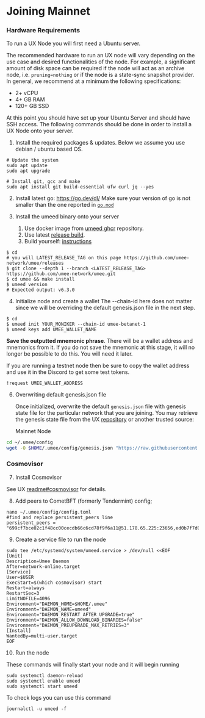 # Joining Mainnet

### Hardware Requirements

To run a UX Node you will first need a Ubuntu server.

The recommended hardware to run an UX node will vary depending on the use case and desired functionalities of the node. For example, a significant amount of disk space can be required if the node will act as an archive node, i.e. `pruning=nothing` or if the node is a state-sync snapshot provider. In general, we recommend at a minimum the following specifications:

- 2+ vCPU
- 4+ GB RAM
- 120+ GB SSD

At this point you should have set up your Ubuntu Server and should have SSH access. The following commands should be done in order to install a UX Node onto your server.

1. Install the required packages & updates. Below we assume you use debian / ubuntu based OS.

```
# Update the system
sudo apt update
sudo apt upgrade

# Install git, gcc and make
sudo apt install git build-essential ufw curl jq --yes

```

2. Install latest go: https://go.dev/dl/
   Make sure your version of go is not smaller than the one reported in [`go.mod`](https://github.com/umee-network/umee/blob/main/go.mod#L3)

3. Install the umeed binary onto your server
   1. Use docker image from [umeed ghcr](https://github.com/umee-network/umee/pkgs/container/umeed) repository.
   2. Use latest [release build](https://github.com/umee-network/umee/releases).
   3. Build yourself: [instructions](https://github.com/umee-network/umee/blob/main/README.md#build)

```
$ cd
# you will LATEST_RELEASE_TAG on this page https://github.com/umee-network/umee/releases
$ git clone --depth 1 --branch <LATEST_RELEASE_TAG> https://github.com/umee-network/umee.git
$ cd umee && make install
$ umeed version
# Expected output: v6.3.0
```

4. Initialize node and create a wallet
   The --chain-id here does not matter since we will be overriding the default genesis.json file in the next step.

```
$ cd
$ umeed init YOUR_MONIKER --chain-id umee-betanet-1
$ umeed keys add UMEE_WALLET_NAME
```

**Save the outputted mnemonic phrase**. There will be a wallet address and mnemonics from it. If you do not save the mnemonic at this stage, it will no longer be possible to do this. You will need it later.

If you are running a testnet node then be sure to copy the wallet address and use it in the Discord to get some test tokens.

```
!request UMEE_WALLET_ADDRESS
```

6. Overwriting default genesis.json file

   Once initialized, overwrite the default `genesis.json` file with genesis state file for the particular network that you are joining. You may retrieve the genesis state file from the UX [repository](https://github.com/umee-network/umee) or another trusted source:

   Mainnet Node

```bash
cd ~/.umee/config
wget -O $HOME/.umee/config/genesis.json "https://raw.githubusercontent.com/umee-network/umee/main/networks/umee-1/genesis.json"
```

### Cosmovisor

7. Install Cosmovisor

See UX [readme#cosmovisor](https://github.com/umee-network/umee/blob/main/README.md#cosmovisor) for details.

8. Add peers to CometBFT (formerly Tendermint) config;

```
nano ~/.umee/config/config.toml
#find and replace persistent_peers line
persistent_peers = "699cf7bce02c1f48cc00cecdb66c6cd78f9f6a11@51.178.65.225:23656,ed0b7f7d06444daa07514edd10de51405a6cfba9@95.216.76.51:26656,52c253533deaa5774f8620eac428be5dc1f1bba6@67.209.54.93:13656,415ad41381d8ce94aabe7ee6260e7253ff3950ec@20.114.250.53:26656,66ba8da36f275dcbb0171d5db00ac1f65a2f4dcc@135.181.215.62:6020,a38bac7dbdbcce1f52095dc4ff15292c09403f30@65.109.90.96:61656,25fae899518a69a3ae7ab472b888ece57d233ef1@144.76.195.75:45156,5ab53dc31bf51e9416419112b418e4908519a97a@65.21.139.155:27656,4ed1a9d5a5ed0947003b793fc4c337b07b46148a@95.216.74.106:26656,e41ce87b0451c937746d6d4a24963b838e4c91c7@23.88.65.60:26656,f8d5105fad723fa2c4e263032a892fb331600ba7@65.109.24.82:29656,3247d3f02e74739c87cb4e40985dc839012c3c09@208.88.251.50:26656,e4edcba3c8b3111b6b13e4fec4850c6f4eec898e@116.202.241.157:14656,b4e2b96c64c81ab113ded5275621a82e8a72ad0e@148.113.1.83:13656,2ed2ca038b07d7f277e94fd9a2abee56abb74f7f@94.130.13.186:13656,53f2eb3e910f67d30c2bee0a8171af2fc93c9855@149.202.64.145:26656,5c0abe830e5c327bd46c68c159722efed2cc137e@34.150.160.117:26656,280389007ad73ced882cb41b1f5fd23145fe6a5b@34.148.212.13:26656,a4456260de9d5008b77d3b8dcf01d7452edb56ce@34.72.234.6:26656,a0b7be43e6b9fc17c3875afc423b994ad4da28dc@34.31.186.38:26656,24eb30e459086c2a649bec41560daa46d601d0cb@168.119.3.46:26656,5d2eb42735d31690b9d92e04666b217e41305e64@34.168.74.96:26656,278c2ac649ab1630924625ec898cbfbf1ce8c8df@34.125.222.221:26656,cb1cda0c78676cddd5e2a7034840fe0df8eeec6b@159.65.67.135:26656,251db166d1fd8815fd5e1648da7cf71850021753@13.37.250.72:26656,3eaae21c268a7871ce3fb1b9af1492f025f671e5@95.217.41.163:26656,9663b286297e31bb364713d2bb9c35e953d223c5@18.132.199.225:26656,d5f320c6e1443160c887deab487f7aa3830322ff@194.60.201.146:26656,109443243e1f2dc873b38de11bcdd6195143179f@65.109.33.48:10656,40add3872949002741230cc3ca3b9eca8bf36c3c@84.247.160.108:26656,35071733c29aca146bdb9a2784441caffc40a2e8@65.108.98.235:28956,9ffea81f6b1c4315fd6451757ff187dec659ce33@34.125.49.229:26656,6e1c59f907a34c929b92ab82582c03f60e7c9102@136.243.72.31:28656,22b26ffac5416bd0080887e401290043bad62645@45.158.38.2:26656,f41bc3cff167762834617d93232998afa2d02486@5.9.121.55:41656,ec82788644c5d799dbe14fee40bf6e316ea70cb1@51.81.49.132:13656,6099eff57ff197ad6af759e60ae6b659cf7f1b8e@193.35.57.46:13656,71c1bb8ff09759bf3ef777671299a7aedd63ae3c@65.109.92.241:26656,81decf5d242678bf90fa326bd5bfa00ac7ee877f@95.216.46.125:29656,3ce05993f42bbaa16aa7a5e390798a19d175400a@85.10.193.142:20056,3540cafda95ebf6d1ccc83744b9a4521ba881ee0@148.251.246.239:27007,43bfc50ab49a4a4090d6b5e15fdab7f48bd8f7d3@65.109.94.221:36656,d3d467c039d6273d8b1fa0b3d14ac3d999ffcb26@38.242.205.74:26656,cb97f7200996d4ac30cadbed69c51abb9c8ef94a@34.148.31.161:26656,cb6ae22e1e89d029c55f2cb400b0caa19cbe5523@172.111.52.52:32676,9dfcb27e1d4ce8b146289ecbb661b3a1fab91edf@34.172.149.70:26656,88373a3bf385c20ef0b4040f924cd99848012535@135.181.113.227:26696,2d1fcf59b24edd6899d53807e8fdeb4f0d55d90e@65.109.99.212:36656,21fa146231a8bc02657a8f8a8aa4b2ee287b8771@65.109.78.246:14656,3e24a3d2f38bb0e8449ad0aa59b71f0c256ed099@31.24.56.54:26656,71873cd07d9d3854c626bd634e19fe9a5848b234@64.185.227.122:13656,7f8b83fd029e33f5c69f2d3030b48e0785bd8af0@65.108.230.188:13656,8472b425666917272bb38ff95391ad615cefb954@142.132.189.230:26656,1cfb55dd8e6d62359239a86ad10680d850e8c8f6@88.198.67.40:26656,e980150356c6f77561e4aea535da627f2783047b@65.21.29.228:13656,ac95011f6f564d3e7360ce7b95dcc16887bdac06@65.108.77.152:28032,5f1d2b5935dd40cfabacf9c571e3fd86852a313e@18.163.165.245:26656,e83baa93a9d1191ceb458b4e8f1402e2b7e94355@49.12.218.159:26656,f5c2fb09cf87ead4d6f5f436e8d2bc52dafe4cca@15.235.115.152:16100,099363b18f8259cde5097b1801283aed2c3899ca@65.108.202.244:13656,07778e27f5006525ea854d9d995fc13208fbec90@5.9.106.214:10256,9569f3a48dbc4a7282c39f7d925881ef22c35b20@94.130.14.54:13656,0063e7076aa5a4d43d1cf89bc0bc2860ab131524@5.189.166.167:26656,0076b8b8614503e37caf4d7e0615d2dd894b76d4@65.109.118.196:13656,e8d22a41155ac83582ff7c4bfc0f42f690e97029@5.9.141.82:26656,19c568c1acf5212193c3e1864d4cc47798396271@135.181.61.154:26656,0518edfb8ddf0604019e15ad9c624f193b2f9348@34.106.153.247:26656,eab0f93cf446a610e9ab55966c098e8a5342d616@34.125.65.96:26656,3ae4f18979b2cb949d6182eee5627cf46bd89ec8@116.203.29.83:26628,d9bfa29e0cf9c4ce0cc9c26d98e5d97228f93b0b@65.109.88.38:16256,44465a34a68417f130263bf647ef70c5ac04d09a@138.68.101.130:32034,7b442b09780b78077e5880b2b116f0f08ebf9ae1@136.243.55.250:26656,be149f020bb04cdcef7c04dd9e013b2b5646b02c@167.235.180.97:13656,383d5b78abead20bb780740db1117b85aa3d1020@57.128.20.238:27656,09b99a210b93a4e66571d7fd745f2d52dfbf59f2@142.132.215.124:11056,71fefc962683672127d1556f1ec613e874cc12b8@185.225.191.216:26656,281c0a0df87c30f6da062f1143b5258fad8914be@144.91.113.127:26656,770250d89819cda492cbd95300993ef9ef7da9a8@148.251.88.145:10256,6d9c7c67d3682b3f490fe6b768b38b618808bfcc@85.10.197.58:13656,b2ccacb8aa2db15a368d4d4b8f9f4f2b121d4e43@34.168.194.94:26656,f53b623bca438e13e1efe61aa587b294ec5f4782@31.7.196.77:26656,2a258032796ce8b29d91d277318a5a45b2ce9654@142.132.159.188:26656,23b888290b89a7462e722e91dc943ec9d83527e9@38.109.200.33:26656,f83952dc87a4f0a849b964269617eda8dc6efc10@65.108.242.218:36656,affb86e5a30f9ed45cb07915be2886db329c7d8c@65.108.122.246:26736,d91abdb0a66b30521bbddd2483e4ef910e673f12@84.247.160.114:26656,dd02761a5515199961d22d8a69c87a64e6474a63@195.3.223.9:26756,ddcec1cb856d376d8d74c37ec26883ecc34ef2ab@35.236.103.89:26656,739a4afa03da440bd002d3a23976c24758e44290@65.108.236.140:20056,24c6d9e9cf048e0b29967304b993e5851c17c954@65.108.106.252:26656,c6623faf4797fb3856300b6f6211a8fff85dd5e1@207.231.104.10:26656,23fc8e3c2dbf82f82142c046191ce07a87ac89a5@38.242.205.73:26656,8b6baf477cd6c5fde18573a57767e0bb0083a8ce@23.88.75.167:56656,5a8fface86f743e13a94c809592228468644674e@136.243.174.45:30032,8b2a17c824846cac285e257f2f4225583b33f8e0@65.108.71.225:29525,a218a406aa9bea1660acf92f565ca781af05f89a@34.85.218.56:26656,a672ebfe8751debe35378557b1afb503588df459@65.109.58.237:26116,37b2a6ccb87678bec718fdc5ea53cb312a174106@116.202.135.93:26656,b75f2e31c2e8cda6e64b0f4e8952cbb7939a66c4@64.185.226.202:13656,ebc272824924ea1a27ea3183dd0b9ba713494f83@185.16.39.172:26756,111e4a493dad0f110d999b5506027894428bed1e@65.109.116.50:35656,efbcd2de6981fa7f692771e1b845c780c310e2fe@94.130.52.123:26656,be273b84a7db2ddcf7a1f3ea2b57e30e1441f933@65.108.131.103:26656,a37b8114a4fcef5a7c28780e961fc607ee4ff3ff@212.23.222.122:26656,cb24fcba3bdbf867a495d4a1c78224603bcb558b@135.181.210.171:10456,960ad8b6da318cb0206ef1f5f704cd0aafc1a37f@185.162.249.161:27656,033e3520bfc113d09306bac82f504c0141b25e74@35.196.193.247:26656,53df6cb0b42efac48d9b5400d38028b72f71abb3@135.125.4.73:26656,3fc66e0d46ec96ed61ab89d03b091e646b814768@65.109.61.113:26699,e3c5813067963f7bfb0a2a975871a7d303a26f40@143.110.188.229:26656,d97750eddfe88fcd0be61694c396d4491217549b@94.250.203.6:26696,6a305ad74349c59416c7fbd11754a670757d1d95@65.109.92.249:16656,6e1be011b50e39ed1815c6036cf707dfc3b0b270@65.109.94.225:56105,2ec618e1cac692263869cc397b987a4e9fc1861d@65.108.108.54:11656,d6ead5ed853ed91e7ecf4bc0f321eba1d60a6acd@142.132.207.27:13656,f07d8a2c36cbdadccd174ea0ddb2c6a3ed92380c@139.59.255.98:26656,50890e3cec721e27c64cede12a7aa9e4ceb55e14@168.119.15.122:26656,fedd68e4b7c0f7313d3152c0e6dba6077f62eb78@46.4.219.126:10156,1dc9217cfed7858358ae833757aa93b9eaa07fc8@185.17.199.70:13656,3e2417166a08e760ad530c0ce7bc4c83bdc3d4a8@65.109.117.74:26656,180749d491b04eab3034d9e536706aaccd3b289d@65.108.235.36:19656,fab4cfd16d3ddc1637b99af66367c6f40db9a7f4@65.21.193.117:6020,ea5b275ed34d5a28b849a201f9dcd4e86540eac7@194.180.188.9:26656,1fa4f7c1d32aa695a0d6c83b5960421e6b2bc981@95.217.117.99:26656,ade4d8bc8cbe014af6ebdf3cb7b1e9ad36f412c0@135.181.5.219:13656"
```

9. Create a service file to run the node

```
sudo tee /etc/systemd/system/umeed.service > /dev/null <<EOF
[Unit]
Description=Umee Daemon
After=network-online.target
[Service]
User=$USER
ExecStart=$(which cosmovisor) start
Restart=always
RestartSec=3
LimitNOFILE=4096
Environment="DAEMON_HOME=$HOME/.umee"
Environment="DAEMON_NAME=umeed"
Environment="DAEMON_RESTART_AFTER_UPGRADE=true"
Environment="DAEMON_ALLOW_DOWNLOAD_BINARIES=false"
Environment="DAEMON_PREUPGRADE_MAX_RETRIES=3"
[Install]
WantedBy=multi-user.target
EOF
```

10. Run the node

These commands will finally start your node and it will begin running

```
sudo systemctl daemon-reload
sudo systemctl enable umeed
sudo systemctl start umeed
```

To check logs you can use this command

```
journalctl -u umeed -f
```
